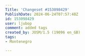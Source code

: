 ```yaml
---
Title: 'Changeset #153098429'
PublishDate: 2024-06-24T07:57:48Z
id: 153098429
user: ljubop
comment: added tags
created_by: JOSM/1.5 (19096 en_GB)
tags:
- Montenegro

---
```

